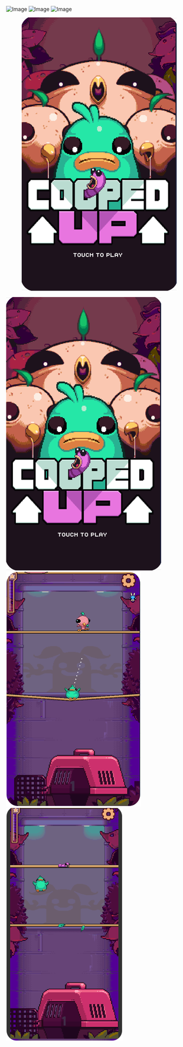 ![Image](../preview/demo1.png?raw=true)
![Image](../preview/demo2.png?raw=true)
![Image](../preview/demo3.png?raw=true)

<p align="center">
  <img src="/Preview/demo1.png" />
</p>

![Screenshot](/Preview/demo1.png)
![Screenshot](/Preview/demo2.png)
![Screenshot](/Preview/demo3.png)
